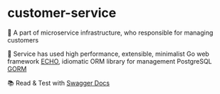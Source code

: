 # customer-service

🍕 A part of microservice infrastructure, who responsible for managing customers

📎 Service has used high performance, extensible, minimalist Go web framework [ECHO](https://echo.labstack.com), idiomatic ORM library for management PostgreSQL [GORM](https://gorm.io/)

📚 Read & Test with [Swagger Docs](http://localhost:8082/docs/index.html)
